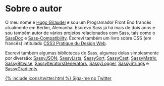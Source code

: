 
# Sobre o autor

O meu nome é [Hugo Giraudel](http://hugogiraudel.com) e sou um Programador Front End francês atualmente em Berlim, Alemanha. Escrevo Sass já há mais de dois anos e sou também autor de vários projetos relacionados com Sass, tais como o [SassDoc](http://sassdoc.com) e [Sass-Compatibility](http://sass-compatibility.github.io). Escrevi também um livro sobre CSS (em francês) intitulado [CSS3 Pratique du Design Web](http://www.amazon.fr/dp/2212140231).

Escrevi também algumas bibliotecas de Sass, algumas delas simplesmente por diversão: [SassyJSON](https://github.com/HugoGiraudel/SassyJSON), [SassyLists](http://sassylists.com), [SassySort](https://github.com/HugoGiraudel/SassySort), [SassyCast](https://github.com/HugoGiraudel/SassyCast), [SassyMatrix](https://github.com/HugoGiraudel/SassyMatrix), [SassyBitwise](https://github.com/HugoGiraudel/SassyBitwise), [SassyIteratorsGenerators](https://github.com/HugoGiraudel/SassyIteratorsGenerators), [SassyLogger](https://github.com/HugoGiraudel/SassyLogger), [SassyStrings](https://github.com/HugoGiraudel/SassyStrings) e [SassyGradients](https://github.com/HugoGiraudel/SassyGradients).

<div class="button-wrapper">
  <a href="https://twitter.com/{{ site.twitter_username }}" target="_blank" class="button">
    {% include icons/twitter.html %}
    Siga-me no Twitter
  </a>
</div>
